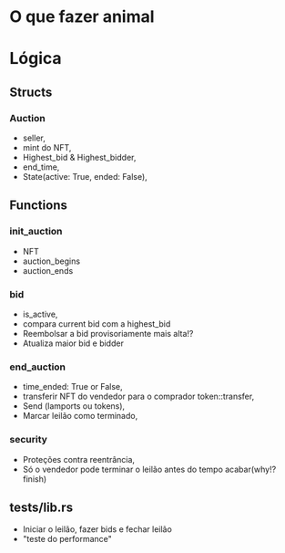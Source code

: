 # O que fazer animal

# Lógica

## Structs
### Auction
 - seller,
 - mint do NFT,
 - Highest_bid & Highest_bidder, 
 - end_time,
 - State(active: True, ended: False),

## Functions
### init_auction
 - NFT
 - auction_begins
 - auction_ends

### bid
 - is_active,
 - compara current bid com a  highest_bid
 - Reembolsar a bid provisoriamente mais alta!?
 - Atualiza maior bid e bidder

### end_auction
 - time_ended: True or False,
 - transferir NFT do vendedor para o comprador token::transfer,
 - Send (lamports ou tokens),
 - Marcar leilão como terminado,

### security
 - Proteções contra reentrância,
 - Só o vendedor pode terminar o leilão antes do tempo acabar(why!? finish)


## tests/lib.rs
 - Iniciar o leilão, fazer bids e fechar leilão
 - "teste do performance"



